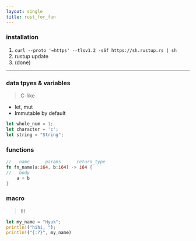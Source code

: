 ```yaml
---
layout: single 
title: rust_for_fun 
---
```


### installation
1. `curl --proto '=https' --tlsv1.2 -sSf https://sh.rustup.rs | sh`
2. rustup update
3. (done)
   
---

### data tpyes & variables
  > C-like

- let, mut
- Immutable by default

```rust
let whole_num = 1;
let character = 'c';
let string = "String";
```

### functions
```rust
//   name      params      return_type
fn fn_name(a:i64, b:i64) -> i64 {
//   body
    a + b
}
```

### macro
>  !!! 

```rust
let my_name = "Hyuk";
println!("hihi, ");
println!("{:?}", my_name)
```

